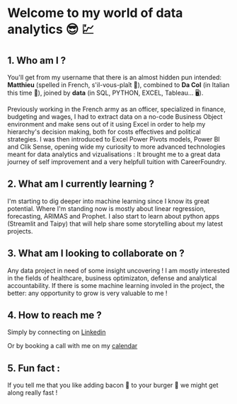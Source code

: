 # Welcome to my world of data analytics :sunglasses: :chart:
## 1. Who am I ?

You'll get from my username that there is an almost hidden pun intended: **Matthieu** (spelled in French, s'il-vous-plaît :baguette_bread:), combined to **Da Col** (in Italian this time :spaghetti:), joined by **data** (in SQL, PYTHON, EXCEL, Tableau... :desktop_computer:).

Previously working in the French army as an officer, specialized in finance, budgeting and wages, I had to extract data on a no-code Business Object environment and make sens out of it using Excel in order to help my hierarchy's decision making, both for costs effectives and political strategies. I was then introduced to Excel Power Pivots models, Power BI and Clik Sense, opening wide my curiosity to more advanced technologies meant for data analytics and vizualisations : It brought me to a great data journey of self improvement and a very helpfull tuition with CareerFoundry.

## 2. What am I currently learning ?

I'm starting to dig deeper into machine learning since I know its great potential. Where I'm standing now is mostly about linear regression, forecasting, ARIMAS and Prophet.
I also start to learn about python apps (Streamlit and Taipy) that will help share some storytelling about my latest projects.

## 3. What am I looking to collaborate on ?

Any data project in need of some insight uncovering ! I am mostly interested in the fields of healthcare, business optimizaton, defense and analytical accountability. If there is some machine learning involed in the project, the better: any opportunity to grow is very valuable to me !

## 4. How to reach me ?

Simply by connecting on [Linkedin](https://www.linkedin.com/in/dacolmatthieu/)

Or by booking a call with me on my [calendar](https://calendly.com/dacolmatthieu)

## 5. Fun fact :

If you tell me that you like adding bacon :bacon: to your burger :hamburger: we might get along really fast ! 

<!--
**Mattdatacol/Mattdatacol** is a ✨ _special_ ✨ repository because its `README.md` (this file) appears on your GitHub profile.

Here are some ideas to get you started:

- 🔭 I’m currently working on ...
- 🌱 I’m currently learning ...
- 👯 I’m looking to collaborate on ...
- 🤔 I’m looking for help with ...
- 💬 Ask me about ...
- 📫 How to reach me: ...
- 😄 Pronouns: ...
- ⚡ Fun fact: ...
-->
